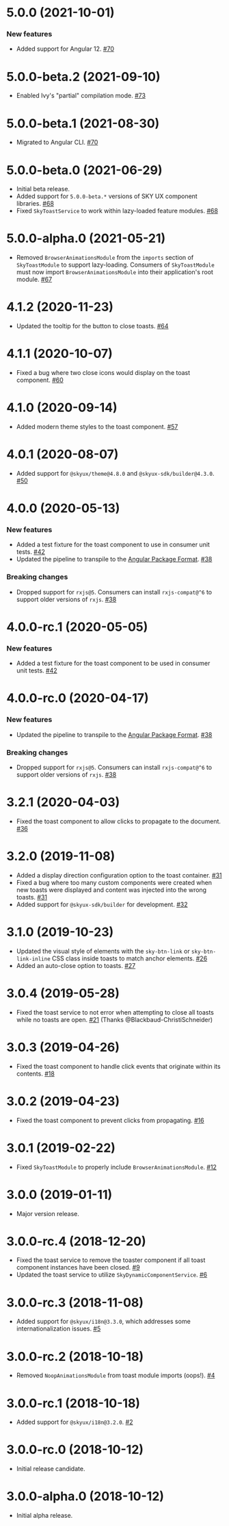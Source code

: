 # 5.0.0 (2021-10-01)

### New features

- Added support for Angular 12. [#70](https://github.com/blackbaud/skyux-toast/pull/70)

# 5.0.0-beta.2 (2021-09-10)

- Enabled Ivy's "partial" compilation mode. [#73](https://github.com/blackbaud/skyux-toast/pull/73)

# 5.0.0-beta.1 (2021-08-30)

- Migrated to Angular CLI. [#70](https://github.com/blackbaud/skyux-toast/pull/70)

# 5.0.0-beta.0 (2021-06-29)

- Initial beta release.
- Added support for `5.0.0-beta.*` versions of SKY UX component libraries. [#68](https://github.com/blackbaud/skyux-toast/pull/68)
- Fixed `SkyToastService` to work within lazy-loaded feature modules. [#68](https://github.com/blackbaud/skyux-toast/pull/68)

# 5.0.0-alpha.0 (2021-05-21)

- Removed `BrowserAnimationsModule` from the `imports` section of `SkyToastModule` to support lazy-loading. Consumers of `SkyToastModule` must now import `BrowserAnimationsModule` into their application's root module. [#67](https://github.com/blackbaud/skyux-toast/pull/67)

# 4.1.2 (2020-11-23)

- Updated the tooltip for the button to close toasts. [#64](https://github.com/blackbaud/skyux-toast/pull/64)

# 4.1.1 (2020-10-07)

- Fixed a bug where two close icons would display on the toast component. [#60](https://github.com/blackbaud/skyux-toast/pull/60)

# 4.1.0 (2020-09-14)

- Added modern theme styles to the toast component. [#57](https://github.com/blackbaud/skyux-toast/pull/57)

# 4.0.1 (2020-08-07)

- Added support for `@skyux/theme@4.8.0` and `@skyux-sdk/builder@4.3.0`. [#50](https://github.com/blackbaud/skyux-toast/pull/50)

# 4.0.0 (2020-05-13)

### New features

- Added a test fixture for the toast component to use in consumer unit tests. [#42](https://github.com/blackbaud/skyux-toast/pull/42)
- Updated the pipeline to transpile to the [Angular Package Format](https://docs.google.com/document/d/1CZC2rcpxffTDfRDs6p1cfbmKNLA6x5O-NtkJglDaBVs/preview). [#38](https://github.com/blackbaud/skyux-toast/pull/38)

### Breaking changes

- Dropped support for `rxjs@5`. Consumers can install `rxjs-compat@^6` to support older versions of `rxjs`. [#38](https://github.com/blackbaud/skyux-toast/pull/38)

# 4.0.0-rc.1 (2020-05-05)

### New features

- Added a test fixture for the toast component to be used in consumer unit tests. [#42](https://github.com/blackbaud/skyux-toast/pull/42)

# 4.0.0-rc.0 (2020-04-17)

### New features

- Updated the pipeline to transpile to the [Angular Package Format](https://docs.google.com/document/d/1CZC2rcpxffTDfRDs6p1cfbmKNLA6x5O-NtkJglDaBVs/preview). [#38](https://github.com/blackbaud/skyux-toast/pull/38)

### Breaking changes

- Dropped support for `rxjs@5`. Consumers can install `rxjs-compat@^6` to support older versions of `rxjs`. [#38](https://github.com/blackbaud/skyux-toast/pull/38)

# 3.2.1 (2020-04-03)

- Fixed the toast component to allow clicks to propagate to the document. [#36](https://github.com/blackbaud/skyux-toast/pull/36)

# 3.2.0 (2019-11-08)

- Added a display direction configuration option to the toast container. [#31](https://github.com/blackbaud/skyux-toast/pull/31)
- Fixed a bug where too many custom components were created when new toasts were displayed and content was injected into the wrong toasts. [#31](https://github.com/blackbaud/skyux-toast/pull/31)
- Added support for `@skyux-sdk/builder` for development. [#32](https://github.com/blackbaud/skyux-toast/pull/32)

# 3.1.0 (2019-10-23)

- Updated the visual style of elements with the `sky-btn-link` or `sky-btn-link-inline` CSS class inside toasts to match anchor elements. [#26](https://github.com/blackbaud/skyux-toast/pull/26)
- Added an auto-close option to toasts. [#27](https://github.com/blackbaud/skyux-toast/pull/27)

# 3.0.4 (2019-05-28)

- Fixed the toast service to not error when attempting to close all toasts while no toasts are open. [#21](https://github.com/blackbaud/skyux-toast/pull/21) (Thanks @Blackbaud-ChristiSchneider)

# 3.0.3 (2019-04-26)

- Fixed the toast component to handle click events that originate within its contents. [#18](https://github.com/blackbaud/skyux-toast/pull/18)

# 3.0.2 (2019-04-23)

- Fixed the toast component to prevent clicks from propagating. [#16](https://github.com/blackbaud/skyux-toast/pull/16)

# 3.0.1 (2019-02-22)

- Fixed `SkyToastModule` to properly include `BrowserAnimationsModule`. [#12](https://github.com/blackbaud/skyux-toast/pull/12)

# 3.0.0 (2019-01-11)

- Major version release.

# 3.0.0-rc.4 (2018-12-20)

- Fixed the toast service to remove the toaster component if all toast component instances have been closed. [#9](https://github.com/blackbaud/skyux-toast/pull/9)
- Updated the toast service to utilize `SkyDynamicComponentService`. [#6](https://github.com/blackbaud/skyux-toast/pull/6)

# 3.0.0-rc.3 (2018-11-08)

- Added support for `@skyux/i18n@3.3.0`, which addresses some internationalization issues. [#5](https://github.com/blackbaud/skyux-toast/pull/5)

# 3.0.0-rc.2 (2018-10-18)

- Removed `NoopAnimationsModule` from toast module imports (oops!). [#4](https://github.com/blackbaud/skyux-toast/pull/4)

# 3.0.0-rc.1 (2018-10-18)

- Added support for `@skyux/i18n@3.2.0`. [#2](https://github.com/blackbaud/skyux-toast/pull/2)

# 3.0.0-rc.0 (2018-10-12)

- Initial release candidate.

# 3.0.0-alpha.0 (2018-10-12)

- Initial alpha release.
